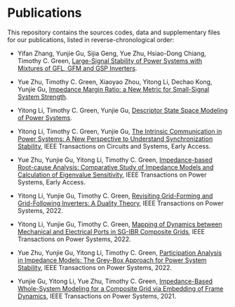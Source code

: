 # Publications 

This repository contains the sources codes, data and supplementary files for our publications, listed in reverse-chronological order:

* Yifan Zhang, Yunjie Gu, Sijia Geng, Yue Zhu, Hsiao-Dong Chiang, Timothy C. Green, [Large-Signal Stability of Power Systems with Mixtures of GFL, GFM and GSP Inverters](https://github.com/Future-Power-Networks/Publications/tree/main/LargeSignal ).

* Yue Zhu, Timothy C. Green, Xiaoyao Zhou, Yitong Li, Dechao Kong, Yunjie Gu, [Impedance Margin Ratio: a New Metric for Small-Signal System Strength](https://github.com/Future-Power-Networks/Simplus-Grid-Tool/tree/2023Mar14_SmallSignalStrength).

* Yitong Li, Timothy C. Green, Yunjie Gu, [Descriptor State Space Modeling of Power Systems](https://github.com/Future-Power-Networks/Simplus-Grid-Tool/tree/2022AUG18_DescriptorStateSpace).

* Yitong Li, Timothy C. Green, Yunjie Gu, [The Intrinsic Communication in Power Systems: A New Perspective to Understand Synchronization Stability](https://github.com/Future-Power-Networks/Simplus-Grid-Tool/tree/2021APR20_PowerCommunication), IEEE Transactions on Circuits and Systems, Early Access.

* Yue Zhu, Yunjie Gu, Yitong Li, Timothy C. Green, [Impedance-based Root-cause Analysis: Comparative Study of Impedance Models and Calculation of Eigenvalue Sensitivity](https://github.com/Future-Power-Networks/Simplus-Grid-Tool/tree/Sensitivity), IEEE Transactions on Power Systems, Early Access.

* Yitong Li, Yunjie Gu, Timothy C. Green, [Revisiting Grid-Forming and Grid-Following Inverters: A Duality Theory](https://github.com/Future-Power-Networks/Simplus-Grid-Tool/tree/2021_InverterDuality), IEEE Transactions on Power Systems, 2022.

* Yitong Li, Yunjie Gu, Timothy C. Green, [Mapping of Dynamics between Mechanical and Electrical Ports in SG-IBR Composite Grids](https://github.com/Future-Power-Networks/Publications/tree/main/PortMapping), IEEE Transactions on Power Systems, 2022.

* Yue Zhu, Yunjie Gu, Yitong Li, Timothy C. Green, [Participation Analysis in Impedance Models: The Grey-Box Approach for Power System Stability](https://github.com/Future-Power-Networks/Publications/tree/main/GreyBox), IEEE Transactions on Power Systems, 2022.

* Yunjie Gu, Yitong Li, Yue Zhu, Timothy C. Green, [Impedance-Based Whole-System Modeling for a Composite Grid via Embedding of Frame Dynamics](https://github.com/Future-Power-Networks/Publications/tree/main/WholeSystem), IEEE Transactions on Power Systems, 2021.
